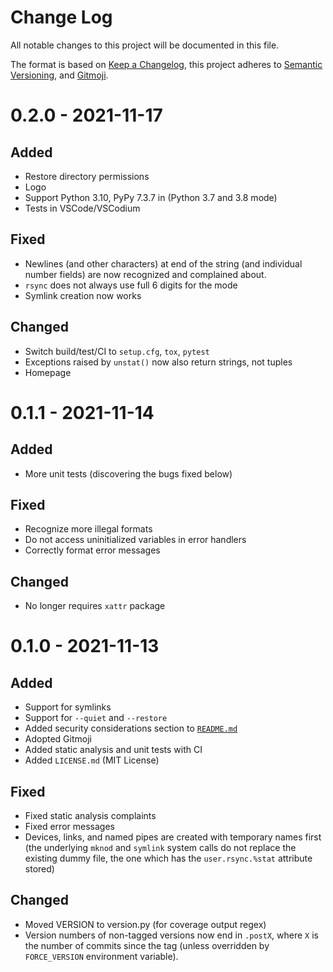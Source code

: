 # Change Log

All notable changes to this project will be documented in this file.

The format is based on [Keep a Changelog](https://keepachangelog.com/), this
project adheres to [Semantic Versioning](https://semver.org/), and
[Gitmoji](https://gitmoji.carloscuesta.me/).

# 0.2.0 - 2021-11-17

## Added

- Restore directory permissions
- Logo
- Support Python 3.10, PyPy 7.3.7 in (Python 3.7 and 3.8 mode)
- Tests in VSCode/VSCodium

## Fixed

- Newlines (and other characters) at end of the string (and individual number
  fields) are now recognized and complained about.
- `rsync` does not always use full 6 digits for the mode
- Symlink creation now works

## Changed

- Switch build/test/CI to `setup.cfg`, `tox`, `pytest`
- Exceptions raised by `unstat()` now also return strings, not tuples
- Homepage

# 0.1.1 - 2021-11-14

## Added

- More unit tests (discovering the bugs fixed below)

## Fixed

- Recognize more illegal formats
- Do not access uninitialized variables in error handlers
- Correctly format error messages

## Changed

- No longer requires `xattr` package

# 0.1.0 - 2021-11-13

## Added

- Support for symlinks
- Support for `--quiet` and `--restore`
- Added security considerations section to [`README.md`](./README.md)
- Adopted Gitmoji
- Added static analysis and unit tests with CI
- Added `LICENSE.md` (MIT License)

## Fixed

- Fixed static analysis complaints
- Fixed error messages
- Devices, links, and named pipes are created with temporary names first (the
  underlying `mknod` and `symlink` system calls do not replace the existing
  dummy file, the one which has the `user.rsync.%stat` attribute stored)

## Changed

- Moved VERSION to version.py (for coverage output regex)
- Version numbers of non-tagged versions now end in `.postX`, where `X` is the
  number of commits since the tag (unless overridden by `FORCE_VERSION`
  environment variable).
